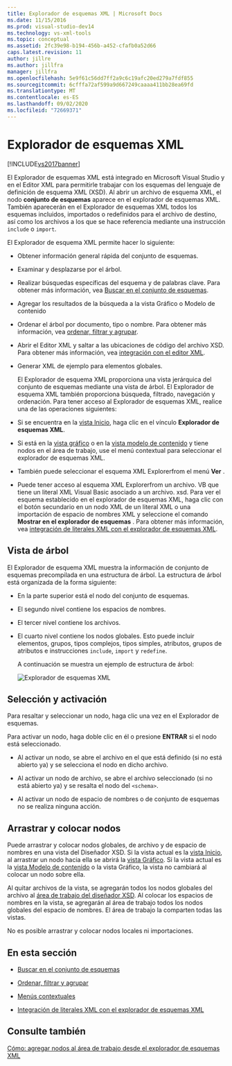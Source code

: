 ```yaml
---
title: Explorador de esquemas XML | Microsoft Docs
ms.date: 11/15/2016
ms.prod: visual-studio-dev14
ms.technology: vs-xml-tools
ms.topic: conceptual
ms.assetid: 2fc39e98-b194-456b-a452-cfafb0a52d66
caps.latest.revision: 11
author: jillre
ms.author: jillfra
manager: jillfra
ms.openlocfilehash: 5e9f61c56dd7ff2a9c6c19afc20ed279a7fdf855
ms.sourcegitcommit: 6cfffa72af599a9d667249caaaa411bb28ea69fd
ms.translationtype: MT
ms.contentlocale: es-ES
ms.lasthandoff: 09/02/2020
ms.locfileid: "72669371"
---
```

# <a name="xml-schema-explorer"></a>Explorador de esquemas XML
[!INCLUDE[vs2017banner](../includes/vs2017banner.md)]

El Explorador de esquemas XML está integrado en Microsoft Visual Studio y en el Editor XML para permitirle trabajar con los esquemas del lenguaje de definición de esquema XML (XSD). Al abrir un archivo de esquema XML, el nodo **conjunto de esquemas** aparece en el explorador de esquemas XML. También aparecerán en el Explorador de esquemas XML todos los esquemas incluidos, importados o redefinidos para el archivo de destino, así como los archivos a los que se hace referencia mediante una instrucción `include` o `import`.

 El Explorador de esquema XML permite hacer lo siguiente:

- Obtener información general rápida del conjunto de esquemas.

- Examinar y desplazarse por el árbol.

- Realizar búsquedas específicas del esquema y de palabras clave. Para obtener más información, vea [Buscar en el conjunto de esquemas](../xml-tools/searching-the-schema-set.md).

- Agregar los resultados de la búsqueda a la vista Gráfico o Modelo de contenido

- Ordenar el árbol por documento, tipo o nombre. Para obtener más información, vea [ordenar, filtrar y agrupar](../xml-tools/sorting-filtering-and-grouping-xml-schema-explorer.md).

- Abrir el Editor XML y saltar a las ubicaciones de código del archivo XSD. Para obtener más información, vea [integración con el editor XML](../xml-tools/integration-with-xml-editor.md).

- Generar XML de ejemplo para elementos globales.

  El Explorador de esquema XML proporciona una vista jerárquica del conjunto de esquemas mediante una vista de árbol. El Explorador de esquema XML también proporciona búsqueda, filtrado, navegación y ordenación. Para tener acceso al Explorador de esquemas XML, realice una de las operaciones siguientes:

- Si se encuentra en la [vista Inicio](../xml-tools/start-view.md), haga clic en el vínculo **Explorador de esquemas XML**.

- Si está en la [vista gráfico](../xml-tools/graph-view.md) o en la [vista modelo de contenido](../xml-tools/content-model-view.md) y tiene nodos en el área de trabajo, use el menú contextual para seleccionar el explorador de esquemas XML.

- También puede seleccionar el esquema XML Explorerfrom el menú **Ver** .

- Puede tener acceso al esquema XML Explorerfrom un archivo. VB que tiene un literal XML Visual Basic asociado a un archivo. xsd. Para ver el esquema establecido en el explorador de esquemas XML, haga clic con el botón secundario en un nodo XML de un literal XML o una importación de espacio de nombres XML y seleccione el comando **Mostrar en el explorador de esquemas** . Para obtener más información, vea [integración de literales XML con el explorador de esquemas XML](../xml-tools/integration-of-xml-literals-with-xml-schema-explorer.md).

## <a name="tree-view"></a>Vista de árbol
 El Explorador de esquema XML muestra la información de conjunto de esquemas precompilada en una estructura de árbol. La estructura de árbol está organizada de la forma siguiente:

- En la parte superior está el nodo del conjunto de esquemas.

- El segundo nivel contiene los espacios de nombres.

- El tercer nivel contiene los archivos.

- El cuarto nivel contiene los nodos globales. Esto puede incluir elementos, grupos, tipos complejos, tipos simples, atributos, grupos de atributos e instrucciones `include`, `import` y `redefine`.

  A continuación se muestra un ejemplo de estructura de árbol:

  ![Explorador de esquemas XML](../xml-tools/media/xmlschemaexplorer.gif "XMLSchemaExplorer")

## <a name="selection-and-activation"></a>Selección y activación
 Para resaltar y seleccionar un nodo, haga clic una vez en el Explorador de esquemas.

 Para activar un nodo, haga doble clic en él o presione **ENTRAR** si el nodo está seleccionado.

- Al activar un nodo, se abre el archivo en el que está definido (si no está abierto ya) y se selecciona el nodo en dicho archivo.

- Al activar un nodo de archivo, se abre el archivo seleccionado (si no está abierto ya) y se resalta el nodo del `<schema>`.

- Al activar un nodo de espacio de nombres o de conjunto de esquemas no se realiza ninguna acción.

## <a name="draging-and-dropping-nodes"></a>Arrastrar y colocar nodos
 Puede arrastrar y colocar nodos globales, de archivo y de espacio de nombres en una vista del Diseñador XSD. Si la vista actual es la [vista Inicio](../xml-tools/start-view.md), al arrastrar un nodo hacia ella se abrirá la [vista Gráfico](../xml-tools/graph-view.md). Si la vista actual es la [vista Modelo de contenido](../xml-tools/content-model-view.md) o la vista Gráfico, la vista no cambiará al colocar un nodo sobre ella.

 Al quitar archivos de la vista, se agregarán todos los nodos globales del archivo al [área de trabajo del diseñador XSD](../xml-tools/xml-schema-designer-workspace.md). Al colocar los espacios de nombres en la vista, se agregarán al área de trabajo todos los nodos globales del espacio de nombres. El área de trabajo la comparten todas las vistas.

 No es posible arrastrar y colocar nodos locales ni importaciones.

## <a name="in-this-section"></a>En esta sección

- [Buscar en el conjunto de esquemas](../xml-tools/searching-the-schema-set.md)

- [Ordenar, filtrar y agrupar](../xml-tools/sorting-filtering-and-grouping-xml-schema-explorer.md)

- [Menús contextuales](../xml-tools/context-menus-xml-schema-explorer.md)

- [Integración de literales XML con el explorador de esquemas XML](../xml-tools/integration-of-xml-literals-with-xml-schema-explorer.md)

## <a name="see-also"></a>Consulte también
 [Cómo: agregar nodos al área de trabajo desde el explorador de esquemas XML](../xml-tools/how-to-add-nodes-to-the-workspace-from-the-xml-schema-explorer.md)
